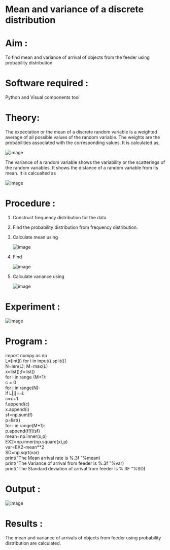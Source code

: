 #  Mean and variance of a discrete  distribution


# Aim : 

To find mean and variance of arrival of objects from the feeder using probability distribution


# Software required :  

Python and Visual components tool

# Theory:

The expectation or the mean of a discrete random variable is a weighted average of all possible
values of the random variable. The weights are the probabilities associated with the corresponding values. 
It is calculated as,

![image](https://user-images.githubusercontent.com/103921593/192938463-e34177f4-f188-48a0-bda2-8f6d1d660ed2.png)

The variance of a random variable shows the variability or the scatterings of the random variables.
It shows the distance of a random variable from its mean. It is calcualted as

![image](https://user-images.githubusercontent.com/103921593/192938695-99fedc01-34d5-4d36-84df-5880e766ed0c.png)


# Procedure :

1. Construct frequency distribution for the data

2. Find the  probability distribution from frequency distribution.

3. Calculate mean using 
   
   ![image](https://user-images.githubusercontent.com/103921593/192940431-03b81777-c54d-4286-b4f4-82dfe7666b4c.png)

4. Find  
   
      ![image](https://user-images.githubusercontent.com/103921593/192940255-2d9dd746-6875-4a6d-877b-6da6cdb96ab1.png)

5.  Calculate variance using 
  
      ![image](https://user-images.githubusercontent.com/103921593/192942852-913550a9-fabe-4a55-b956-0487b18bbd97.png)


# Experiment :

![image](https://user-images.githubusercontent.com/103921593/229993174-5b67e57e-3e01-4ac4-9f83-410a932b22bf.png)

# Program :
import numpy as np   
L=[int(i) for i in input().split()]    
N=len(L); M=max(L)     
x=list();f=list()   
for i in range (M+1):    
    c = 0    
    for j in range(N):    
        if L[j]==i:    
            c=c+1   
    f.append(c)    
    x.append(i)   
sf=np.sum(f)    
p=list()    
for i in range(M+1):    
    p.append(f[i]/sf)     
mean=np.inner(x,p)     
EX2=np.inner(np.square(x),p)     
var=EX2-mean**2      
SD=np.sqrt(var)      
print("The Mean arrival rate is %.3f "%mean)       
print("The Variance of arrival from feeder is %.3f "%var)        
print("The Standard deviation of arrival from feeder is %.3F "%SD)     


# Output : 

![image](https://github.com/sanjayashwinP/Mean-and-Variance/assets/147473265/e6fe6570-288f-49ab-a52e-56ee0970593f)

# Results :
The mean and variance of arrivals of objects from feeder using probability distribution are calculated.

